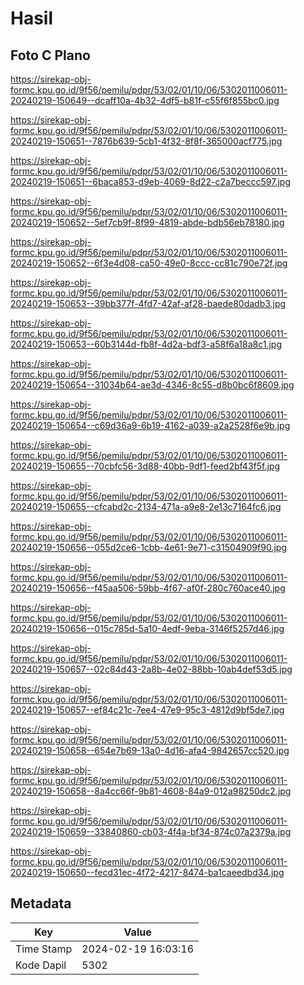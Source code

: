 # Hasil

## Foto C Plano

https://sirekap-obj-formc.kpu.go.id/9f56/pemilu/pdpr/53/02/01/10/06/5302011006011-20240219-150649--dcaff10a-4b32-4df5-b81f-c55f6f855bc0.jpg

https://sirekap-obj-formc.kpu.go.id/9f56/pemilu/pdpr/53/02/01/10/06/5302011006011-20240219-150651--7876b639-5cb1-4f32-8f8f-365000acf775.jpg

https://sirekap-obj-formc.kpu.go.id/9f56/pemilu/pdpr/53/02/01/10/06/5302011006011-20240219-150651--6baca853-d9eb-4069-8d22-c2a7beccc597.jpg

https://sirekap-obj-formc.kpu.go.id/9f56/pemilu/pdpr/53/02/01/10/06/5302011006011-20240219-150652--5ef7cb9f-8f99-4819-abde-bdb56eb78180.jpg

https://sirekap-obj-formc.kpu.go.id/9f56/pemilu/pdpr/53/02/01/10/06/5302011006011-20240219-150652--6f3e4d08-ca50-49e0-8ccc-cc81c790e72f.jpg

https://sirekap-obj-formc.kpu.go.id/9f56/pemilu/pdpr/53/02/01/10/06/5302011006011-20240219-150653--39bb377f-4fd7-42af-af28-baede80dadb3.jpg

https://sirekap-obj-formc.kpu.go.id/9f56/pemilu/pdpr/53/02/01/10/06/5302011006011-20240219-150653--60b3144d-fb8f-4d2a-bdf3-a58f6a18a8c1.jpg

https://sirekap-obj-formc.kpu.go.id/9f56/pemilu/pdpr/53/02/01/10/06/5302011006011-20240219-150654--31034b64-ae3d-4346-8c55-d8b0bc6f8609.jpg

https://sirekap-obj-formc.kpu.go.id/9f56/pemilu/pdpr/53/02/01/10/06/5302011006011-20240219-150654--c69d36a9-6b19-4162-a039-a2a2528f6e9b.jpg

https://sirekap-obj-formc.kpu.go.id/9f56/pemilu/pdpr/53/02/01/10/06/5302011006011-20240219-150655--70cbfc56-3d88-40bb-9df1-feed2bf43f5f.jpg

https://sirekap-obj-formc.kpu.go.id/9f56/pemilu/pdpr/53/02/01/10/06/5302011006011-20240219-150655--cfcabd2c-2134-471a-a9e8-2e13c7164fc6.jpg

https://sirekap-obj-formc.kpu.go.id/9f56/pemilu/pdpr/53/02/01/10/06/5302011006011-20240219-150656--055d2ce6-1cbb-4e61-9e71-c31504909f90.jpg

https://sirekap-obj-formc.kpu.go.id/9f56/pemilu/pdpr/53/02/01/10/06/5302011006011-20240219-150656--f45aa506-59bb-4f67-af0f-280c760ace40.jpg

https://sirekap-obj-formc.kpu.go.id/9f56/pemilu/pdpr/53/02/01/10/06/5302011006011-20240219-150656--015c785d-5a10-4edf-9eba-3146f5257d46.jpg

https://sirekap-obj-formc.kpu.go.id/9f56/pemilu/pdpr/53/02/01/10/06/5302011006011-20240219-150657--02c84d43-2a8b-4e02-88bb-10ab4def53d5.jpg

https://sirekap-obj-formc.kpu.go.id/9f56/pemilu/pdpr/53/02/01/10/06/5302011006011-20240219-150657--ef84c21c-7ee4-47e9-95c3-4812d9bf5de7.jpg

https://sirekap-obj-formc.kpu.go.id/9f56/pemilu/pdpr/53/02/01/10/06/5302011006011-20240219-150658--654e7b69-13a0-4d16-afa4-9842657cc520.jpg

https://sirekap-obj-formc.kpu.go.id/9f56/pemilu/pdpr/53/02/01/10/06/5302011006011-20240219-150658--8a4cc66f-9b81-4608-84a9-012a98250dc2.jpg

https://sirekap-obj-formc.kpu.go.id/9f56/pemilu/pdpr/53/02/01/10/06/5302011006011-20240219-150659--33840860-cb03-4f4a-bf34-874c07a2379a.jpg

https://sirekap-obj-formc.kpu.go.id/9f56/pemilu/pdpr/53/02/01/10/06/5302011006011-20240219-150650--fecd31ec-4f72-4217-8474-ba1caeedbd34.jpg


## Metadata

| Key        | Value               |
| ---------- | ------------------- |
| Time Stamp | 2024-02-19 16:03:16 |
| Kode Dapil | 5302                |



